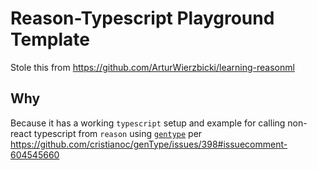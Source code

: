 # Reason-Typescript Playground Template

Stole this from <https://github.com/ArturWierzbicki/learning-reasonml>

## Why

Because it has a working `typescript` setup and example for calling non-react typescript from `reason` using [`gentype`](https://github.com/cristianoc/genType) per <https://github.com/cristianoc/genType/issues/398#issuecomment-604545660>